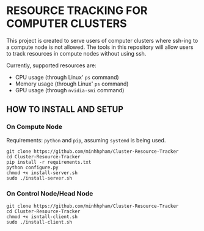 # RESOURCE TRACKING FOR COMPUTER CLUSTERS
This project is created to serve users of computer clusters where ssh-ing to a compute node is not allowed. The tools in this repository will allow users to track resources in compute nodes without using ssh.

Currently, supported resources are:
 - CPU usage (through Linux' `ps` command)
 - Memory usage (through Linux' `ps` command)
 - GPU usage (through `nvidia-smi` command)

## HOW TO INSTALL AND SETUP
### On Compute Node
Requirements: `python` and `pip`, assuming `systemd` is being used.
```
git clone https://github.com/minhhpham/Cluster-Resource-Tracker
cd Cluster-Resource-Tracker
pip install -r requirements.txt
python configure.py
chmod +x install-server.sh
sudo ./install-server.sh
```
### On Control Node/Head Node
```
git clone https://github.com/minhhpham/Cluster-Resource-Tracker
cd Cluster-Resource-Tracker
chmod +x isntall-client.sh
sudo ./install-client.sh
```